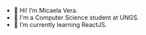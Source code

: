 - 👋 Hi! I’m Micaela Vera. 
- 🏫 I'm a Computer Science student at UNGS.
- 🌱 I’m currently learning ReactJS.
